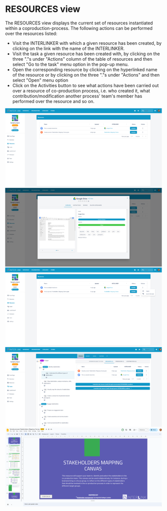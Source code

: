 # RESOURCES view

The RESOURCES view displays the current set of resources instantiated within a coproduction-process. The following actions can be performed over the resources listed:
- Visit the INTERLINKER with which a given resource has been created, by clicking on the link with the name of the INTERLINKER.
- Visit the task a given resource has been created with, by clicking on the three "."s under "Actions" column of the table of resources and then select "Go to the task" menu option in the pop-up menu. 
- Open the corresponding resource by clicking on the hyperlinked name of the resource or by clicking on the three "."s under "Actions" and then select "Open" menu option
- Click on the Activities button to see what actions have been carried out over a resource of co-production process, i.e. who created it, what contribution/modification another process' team's member has performed over the resource and so on.

![Resources view](images/resourcesview-init.png)
![INTERLINKER associated to resource](images/resourcesview-INTERLINKER.png)
![Go to Task associated to resource](images/resourcesview-goto-task.png)
![Task associated to resource](images/resourcesview-task.png)
![View of a resource](images/resourcesview-view.png)

